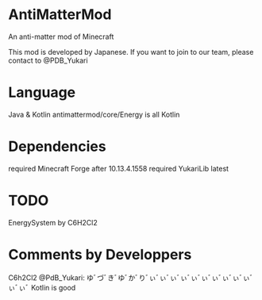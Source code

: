 # AntiMatterMod
An anti-matter mod of Minecraft

This mod is developed by Japanese.
If you want to join to our team, please contact to @PDB_Yukari

# Language
Java & Kotlin
antimattermod/core/Energy is all Kotlin

# Dependencies
required Minecraft Forge after 10.13.4.1558
required YukariLib latest

# TODO
EnergySystem by C6H2Cl2

# Comments by Developpers
C6h2Cl2 @PdB_Yukari:
ゆﾞづﾞきﾞゆﾞかﾞりﾞぃﾞぃﾞぃﾞぃﾞぃﾞぃﾞぃﾞぃﾞぃﾞぃﾞぃﾞぃﾞ
Kotlin is good


